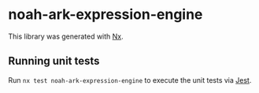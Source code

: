 # noah-ark-expression-engine

This library was generated with [Nx](https://nx.dev).

## Running unit tests

Run `nx test noah-ark-expression-engine` to execute the unit tests via [Jest](https://jestjs.io).
